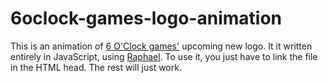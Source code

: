 6oclock-games-logo-animation
============================
This is an animation of [6 O'Clock games'](http://6oclockgames.com) upcoming new logo. It it written entirely in JavaScript, using [Raphael](http://raphaeljs.com). To use it, you just have to link the file in the HTML head. The rest will just work.
